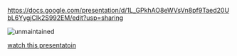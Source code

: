 https://docs.google.com/presentation/d/1L_GPkhAO8eWVsVn8pf9Taed20UbL6YygjCIk2S992EM/edit?usp=sharing


![unmaintained](http://img.shields.io/badge/status-unmaintained-red.png)


[watch this presentatoin](https://github.com/user/repository/subscription)
